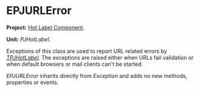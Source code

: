 # EPJURLError

**Project:** [Hot Label Component](../API.md).

**Unit:** _PJHotLabel_.

Exceptions of this class are used to report URL related errors by _[TPJHotLabel](../API/TPJHotLabel.md)_. The exceptions are raised either when URLs fail validation or when default browsers or mail clients can't be started.

_EPJURLError_ inherits directly from _Exception_ and adds no new methods, properties or events.
